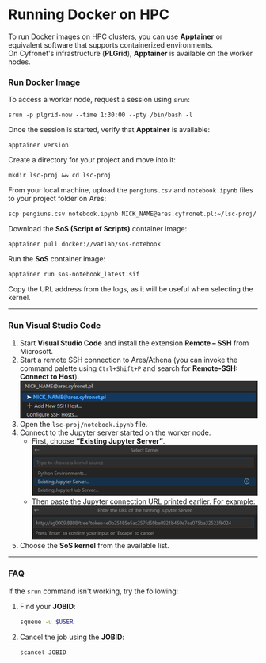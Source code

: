 # Running Docker on HPC
To run Docker images on HPC clusters, you can use **Apptainer** or equivalent software that supports containerized environments.  
On Cyfronet's infrastructure (**PLGrid**), **Apptainer** is available on the worker nodes.

### Run Docker Image

To access a worker node, request a session using `srun`:
```
srun -p plgrid-now --time 1:30:00 --pty /bin/bash -l
```

Once the session is started, verify that **Apptainer** is available:
```
apptainer version
```

Create a directory for your project and move into it:
```
mkdir lsc-proj && cd lsc-proj
```

From your local machine, upload the `pengiuns.csv` and `notebook.ipynb` files to your project folder on Ares:
```
scp pengiuns.csv notebook.ipynb NICK_NAME@ares.cyfronet.pl:~/lsc-proj/
```

Download the **SoS (Script of Scripts)** container image:
```
apptainer pull docker://vatlab/sos-notebook
```

Run the **SoS** container image:
```
apptainer run sos-notebook_latest.sif
```
Copy the URL address from the logs, as it will be useful when selecting the kernel.

---

### Run Visual Studio Code

1. Start **Visual Studio Code** and install the extension **Remote – SSH** from Microsoft.
2. Start a remote SSH connection to Ares/Athena (you can invoke the command palette using `Ctrl+Shift+P` and search for **Remote-SSH: Connect to Host**).
   ![Connect to Host](images/connect_to_host.png)
3. Open the `lsc-proj/notebook.ipynb` file.
4. Connect to the Jupyter server started on the worker node.
   - First, choose **“Existing Jupyter Server”**.
   ![Select Kernel](images/select_kernel.png)
   - Then paste the Jupyter connection URL printed earlier. For example:
   ![Jupyter Connection](images/jupyter_connection.png)
5. Choose the **SoS kernel** from the available list.

---

### FAQ

If the `srun` command isn't working, try the following:

1. Find your **JOBID**:

    ```bash
    squeue -u $USER
    ```

2. Cancel the job using the **JOBID**:

    ```bash
    scancel JOBID
    ```
